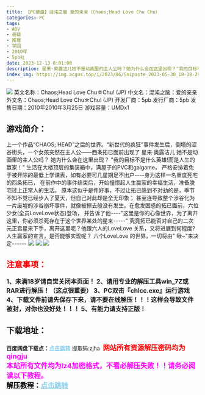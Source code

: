 ```yaml
---
title: 【PC硬盘】混沌之脑 爱的亲亲（Chaos;Head Love Chu Chu）
categories: PC
tags:
- ADV
- 悬疑
- 推理
- 学园
- 2010年
- 5pb社
date: 2023-12-13 8:01:00
description: 星来·奥露洁儿她不是动画里的主人公吗？她为什么会在这里出现？"我的目标不是什么英雄!而是人生的赢家！"生活在大楼顶层的集装箱中，满屋子的PVC和galgame，严格安排着免于被开除的最低上学课表，如有必要可几星期足不出户----身为这样一名重度死宅的西条拓已，在前作中的事件结束后，开始憧憬起人生赢家的幸福生活，准备脱宅过上正常人的生活。原本这似乎是件好事，不过让拓已感到不对劲的是，季节不知不觉已经步入了夏天，但自己对此却是全无印象；甚至连导致整个涉谷化为一片废墟的涉谷崩坏事件，就像被擦去般没有发生。在愈发困惑的拓已面前，六位少女(全员LoveLove状态)登场，并告诉了他----"这里是你的心像世界，为了离开这里，你必须杀死存在于这个世界某处的星来-----"
index_img: https://img.acgus.top/i/2023/06/Snipaste_2023-05-30_18-18-29.webp
---
```

![](https://img.acgus.top/i/2023/06/Snipaste_2023-05-30_18-18-29.webp)
英文名称：Chaos;Head Love Chu☆Chu! (JP)
中文名：混沌之脑：爱的亲亲
外文名：Chaos;Head Love Chu☆Chu! (JP)
开发厂商：5pb
发行厂商：5pb
发售日期：2010年2010年3月25日
游戏容量：UMDx1

## 游戏简介：
上一个作品“CHAOS; HEAD”之后的世界。“新世代的疯狂”事件发生后，倒塌的涩谷街头，一个女孩突然在主人公——西条拓巳面前出现了
星来·奥露洁儿
她不是动画里的主人公吗？
她为什么会在这里出现？
"我的目标不是什么英雄!而是人生的赢家！"
生活在大楼顶层的集装箱中，满屋子的PVC和galgame，
严格安排着免于被开除的最低上学课表，如有必要可几星期足不出户----身为这样一名重度死宅的西条拓已，
在前作中的事件结束后，开始憧憬起人生赢家的幸福生活，准备脱宅过上正常人的生活。
原本这似乎是件好事，不过让拓已感到不对劲的是，季节不知不觉已经步入了夏天，但自己对此却是全无印象；
甚至连导致整个涉谷化为一片废墟的涉谷崩坏事件，就像被擦去般没有发生。在愈发困惑的拓已面前，六位少女(全员LoveLove状态)登场，
并告诉了他----"这里是你的心像世界，为了离开这里，你必须杀死存在于这个世界某处的星来-----"
究竟拓已能否对自己的二次元正宫星来下手，离开这里呢？他跟六人的LoveLove 关系，又将进展到何程度?人生赢家的宣言，是否能够实现呢？
六个LoveLove 的世界，一切将由" 啾~"来决定------
![](https://img.acgus.top/i/2023/06/Snipaste_2023-05-30_18-19-07.webp)
![](https://img.acgus.top/i/2023/06/Snipaste_2023-05-30_18-18-48.webp)
![](https://img.acgus.top/i/2023/06/Snipaste_2023-05-30_18-18-37.webp)





## <font color=#FF0000 >注意事项：</font>
<font size=3><b>1、未满18岁请自觉关闭本页面！
2、请用专业的解压工具win_7Z或RAR进行解压！（这点很重要）
3、PC双击『chlcc.exe』运行游戏
4、下载文件前请先保存下来，请不要在线解压！！！这样会导致文件被封，对你也没好处！！！
5、有能力请支持正版！</b></font>

## 下载地址：
<b>百度网盘下载点：</b><a href="https://pan.baidu.com/s/1saYHPrg7GWwott1-tj_zSg?pwd=zjha" style="color: #87CEEB;"><b>点击跳转</b></a> 提取码:zjha
<a style="padding: 0" href="https://post.qingju.org/AD/"><img style="max-width:100%" src="https://img.acgus.top/i/2024/07/478f689b8021d8d499ab43d21acf137a.gif" alt=""></a>
<b><font color=#FF0000 size=4>网站所有资源解压密码均为</b></font><b><font color=#FF00FF size=4>qingju</font><font color=#FF0000 ></font></b><br><b><font color=#FF00FF size=4>本站所有文件均为lz4加密格式，不看必解压失败！！请务必阅读以下教程。</b></font><br><b><font color=#000 size=4>解压教程：</b><a href="https://post.qingju.org/tutorial/000/" style="color: #87CEEB;"><b>点击跳转</b></a>